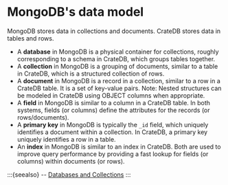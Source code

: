 # MongoDB's data model

MongoDB stores data in collections and documents. CrateDB stores
data in tables and rows.

- A **database** in MongoDB is a physical container for collections, roughly
  corresponding to a schema in CrateDB, which groups tables together.
- A **collection** in MongoDB is a grouping of documents, similar to a table
  in CrateDB, which is a structured collection of rows.
- A **document** in MongoDB is a record in a collection, similar to a row in 
  a CrateDB table. It is a set of key-value pairs. Note: Nested structures can
  be modeled in CrateDB using OBJECT columns when appropriate.
- A **field** in MongoDB is similar to a column in a CrateDB table. In both
  systems, fields (or columns) define the attributes for the records
  (or rows/documents).
- A **primary key** in MongoDB is typically the `_id` field, which uniquely
  identifies a document within a collection. In CrateDB, a primary key
  uniquely identifies a row in a table.
- An **index** in MongoDB is similar to an index in CrateDB. Both are used to
  improve query performance by providing a fast lookup for fields (or columns)
  within documents (or rows).


:::{seealso}
-- [Databases and Collections]
:::


[Databases and Collections]: https://www.mongodb.com/docs/manual/core/databases-and-collections/
